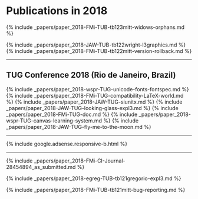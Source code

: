 

# Publications in 2018


{% include _papers/paper_2018-FMi-TUB-tb123mitt-widows-orphans.md  %}

{% include _papers/paper_2018-JAW-TUB-tb122wright-l3graphics.md  %}
{% include _papers/paper_2018-FMi-TUB-tb122mitt-version-rollback.md %}


<hr class="conference-start">

## TUG Conference 2018 (Rio de Janeiro, Brazil)

{% include _papers/paper_2018-wspr-TUG-unicode-fonts-fontspec.md %}
{% include _papers/paper_2018-FMi-TUG-compatibility-LaTeX-world.md %}
{% include _papers/paper_2018-JAW-TUG-siunitx.md %}
{% include _papers/paper_2018-JAW-TUG-looking-glass-expl3.md %}
{% include _papers/paper_2018-FMi-TUG-doc.md %}
{% include _papers/paper_2018-wspr-TUG-canvas-learning-system.md %}
{% include _papers/paper_2018-JAW-TUG-fly-me-to-the-moon.md %}

<hr class="conference-end">


<div class="row">{% include google.adsense.responsive-b.html %}</div><hr> 



{% include _papers/paper_2018-FMi-CI-Journal-28454894_as_submitted.md %}

{% include _papers/paper_2018-egreg-TUB-tb121gregorio-expl3.md %}

{% include _papers/paper_2018-FMi-TUB-tb121mitt-bug-reporting.md %}




